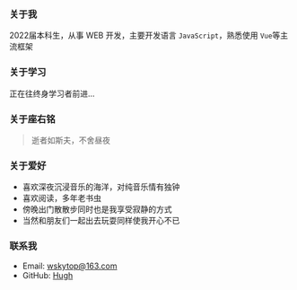 ### 关于我

2022届本科生，从事 WEB 开发，主要开发语言 `JavaScript`，熟悉使用 `Vue`等主流框架

### 关于学习
正在往终身学习者前进...
### 关于座右铭
> 逝者如斯夫，不舍昼夜

### 关于爱好

- 喜欢深夜沉浸音乐的海洋，对纯音乐情有独钟
- 喜欢阅读，多年老书虫
- 傍晚出门散散步同时也是我享受寂静的方式
- 当然和朋友们一起出去玩耍同样使我开心不已

### 联系我
* Email: wskytop@163.com
* GitHub: [Hugh](https://gitee.com/wskytop)
